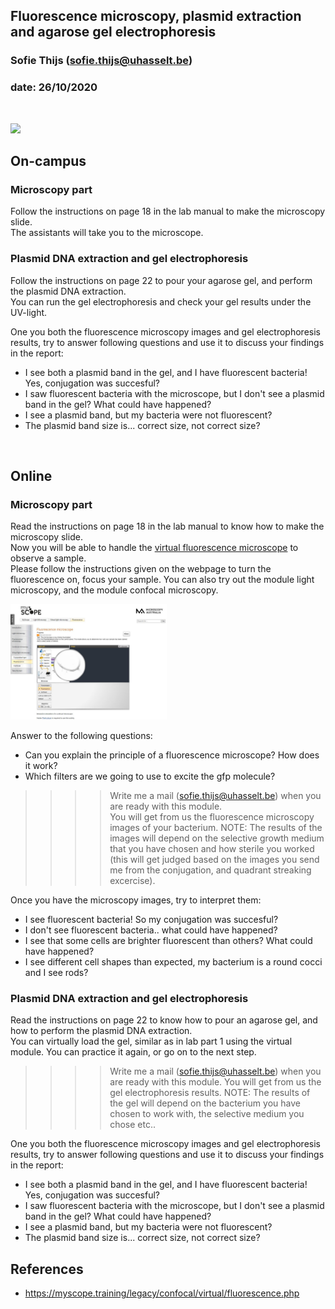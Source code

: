 ## Fluorescence microscopy, plasmid extraction and agarose gel electrophoresis
### Sofie Thijs (sofie.thijs@uhasselt.be)
### date: 26/10/2020


&nbsp;
&nbsp;


<img src="https://thumbs.gfycat.com/AppropriateConventionalIndigobunting-size_restricted.gif" width="150px">


## On-campus

### Microscopy part
Follow the instructions on page 18 in the lab manual to make the microscopy slide.  
The assistants will take you to the microscope.

### Plasmid DNA extraction and gel electrophoresis
Follow the instructions on page 22 to pour your agarose gel, and perform the plasmid DNA extraction.  
You can run the gel electrophoresis and check your gel results under the UV-light.  

One you both the fluorescence microscopy images and gel electrophoresis results, try to answer following questions and use it to discuss your findings in the report:
- I see both a plasmid band in the gel, and I have fluorescent bacteria! Yes, conjugation was succesful?  
- I saw fluorescent bacteria with the microscope, but I don't see a plasmid band in the gel? What could have happened?
- I see a plasmid band, but my bacteria were not fluorescent?  
- The plasmid band size is... correct size, not correct size?

&nbsp;
&nbsp;

## Online

### Microscopy part
Read the instructions on page 18 in the lab manual to know how to make the microscopy slide.  
Now you will be able to handle the [virtual fluorescence microscope](https://myscope.training/LM_simulator.html) to observe a sample.  
Please follow the instructions given on the webpage to turn the fluorescence on, focus your sample.  You can also try out the module light microscopy, and the module confocal microscopy. 

<img src="https://github.com/Sofie8/Practicum_conjugation_MOGEN/blob/main/Virtualmicroscope.JPG" width="250px">


Answer to the following questions:  
- Can you explain the principle of a fluorescence microscope? How does it work?
- Which filters are we going to use to excite the gfp molecule?  
>>>> Write me a mail (sofie.thijs@uhasselt.be) when you are ready with this module.  
You will get from us the fluorescence microscopy images of your bacterium. NOTE: The results of the images will depend on the selective growth medium that you have chosen and how sterile you worked (this will get judged based on the images you send me from the conjugation, and quadrant streaking excercise).  

Once you have the microscopy images, try to interpret them:  
- I see fluorescent bacteria! So my conjugation was succesful?  
- I don't see fluorescent bacteria.. what could have happened?  
- I see that some cells are brighter fluorescent than others? What could have happened?  
- I see different cell shapes than expected, my bacterium is a round cocci and I see rods?  

### Plasmid DNA extraction and gel electrophoresis
Read the instructions on page 22 to know how to pour an agarose gel, and how to perform the plasmid DNA extraction.  
You can virtually load the gel, similar as in lab part 1 using the virtual module. You can practice it again, or go on to the next step.  
>>>> Write me a mail (sofie.thijs@uhasselt.be) when you are ready with this module.
You will get from us the gel electrophoresis results. NOTE: The results of the gel will depend on the bacterium you have chosen to work with, the selective medium you chose etc..  

One you both the fluorescence microscopy images and gel electrophoresis results, try to answer following questions and use it to discuss your findings in the report:
- I see both a plasmid band in the gel, and I have fluorescent bacteria! Yes, conjugation was succesful?  
- I saw fluorescent bacteria with the microscope, but I don't see a plasmid band in the gel? What could have happened?
- I see a plasmid band, but my bacteria were not fluorescent?  
- The plasmid band size is... correct size, not correct size?

## References
- https://myscope.training/legacy/confocal/virtual/fluorescence.php

&nbsp;
&nbsp;
